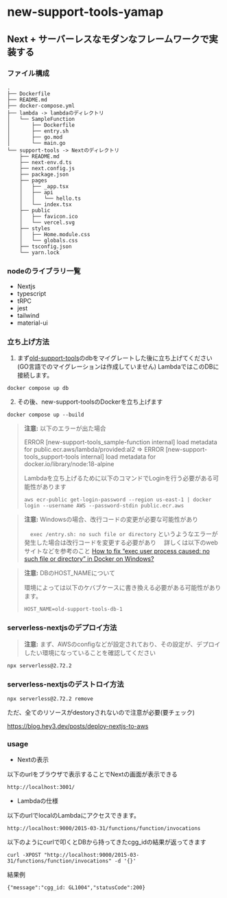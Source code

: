 # new-support-tools-yamap

## Next + サーバーレスなモダンなフレームワークで実装する
### ファイル構成
```
.
├── Dockerfile
├── README.md
├── docker-compose.yml
├── lambda -> lambdaのディレクトリ
│   └── SampleFunction
│       ├── Dockerfile
│       ├── entry.sh
│       ├── go.mod
│       └── main.go
└── support-tools -> Nextのディレクトリ
    ├── README.md
    ├── next-env.d.ts
    ├── next.config.js
    ├── package.json
    ├── pages
    │   ├── _app.tsx
    │   ├── api
    │   │   └── hello.ts
    │   └── index.tsx
    ├── public
    │   ├── favicon.ico
    │   └── vercel.svg
    ├── styles
    │   ├── Home.module.css
    │   └── globals.css
    ├── tsconfig.json
    └── yarn.lock
```

### nodeのライブラリ一覧
- Nextjs
- typescript
- tRPC
- jest
- tailwind
- material-ui



### 立ち上げ方法

1. まず[old-support-tools](https://github.com/takenokoroid/old-support-tools)のdbをマイグレートした後に立ち上げてください(GO言語でのマイグレーションは作成していません)
LambdaではこのDBに接続します。
```
docker compose up db
```
2. その後、new-support-toolsのDockerを立ち上げます
```
docker compose up --build
```

> **注意:** 以下のエラーが出た場合
>
> ERROR [new-support-tools_sample-function internal] load metadata for public.ecr.aws/lambda/provided:al2
> => ERROR [new-support-tools_support-tools internal] load metadata for docker.io/library/node:18-alpine
>
> Lambdaを立ち上げるために以下のコマンドでLoginを行う必要がある可能性があります 
>```
> aws ecr-public get-login-password --region us-east-1 | docker login --username AWS --password-stdin public.ecr.aws
> ```

> **注意:** Windowsの場合、改行コードの変更が必要な可能性があり
>
>　`exec /entry.sh: no such file or directory` というようなエラーが発生した場合は改行コードを変更する必要があり
>　詳しくは以下のwebサイトなどを参考のこと
> [How to fix “exec user process caused: no such file or directory” in Docker on Windows?](https://www.koskila.net/how-to-fix-exec-user-process-caused-no-such-file-or-directory-in-docker-on-windows/)
>

> **注意:** DBのHOST_NAMEについて
>
> 環境によっては以下のケバブケースに書き換える必要がある可能性があります。
> ```
> HOST_NAME=old-support-tools-db-1
> ```

### serverless-nextjsのデプロイ方法

> **注意:** まず、AWSのconfigなどが設定されており、その設定が、デプロイしたい環境になっていることを確認してください

```
npx serverless@2.72.2
```

### serverless-nextjsのデストロイ方法
```
npx serverless@2.72.2 remove
```

ただ、全てのリソースがdestoryされないので注意が必要(要チェック)

https://blog.hey3.dev/posts/deploy-nextjs-to-aws
### usage

- Nextの表示

以下のurlをブラウザで表示することでNextの画面が表示できる
```
http://localhost:3001/
```

- Lambdaの仕様

以下のurlでlocalのLambdaにアクセスできます。

```
http://localhost:9000/2015-03-31/functions/function/invocations
```

以下のようにcurlで叩くとDBから持ってきたcgg_idの結果が返ってきます

```
curl -XPOST "http://localhost:9000/2015-03-31/functions/function/invocations" -d '{}'
```

結果例

```
{"message":"cgg_id: GL1004","statusCode":200}
```
